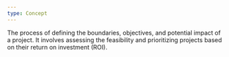 ```yaml
---
type: Concept
---
```


The process of defining the boundaries, objectives, and potential impact of a project. It involves assessing the feasibility and prioritizing projects based on their return on investment (ROI).